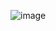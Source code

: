 ![image](https://github.com/CllsPy/Kaggle_Competition_Scripts/assets/96326019/7320729b-f6d2-4ee9-996a-50ac0450855a)
